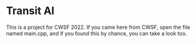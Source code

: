 # Transit AI
This is a project for CWSF 2022. If you came here from CWSF, open the file named main.cpp, and if you found this by chance, you can take a look too.